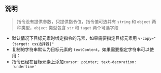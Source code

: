 ## 说明

> 指令没有提供参数，只提供指令值，指令值可选并有 `string` 和 `object` 两种类型，`object` 类型包含 `str` 和 `taget` 两个可选字段

- 默认情况下目标元素时绑定指令的元素，如果需要指定目标元素用 `v-copy="{target: css选择器}"`
- 复制的字符串默认为目标元素的 `textContent`，如果需要指定字符串可以使用：
- 指令已经在目标元素上添加`cursor: pointer; text-decoration: 'underline'`
